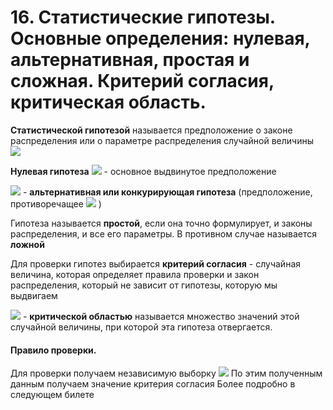 # 16. Статистические гипотезы. Основные определения: нулевая, альтернативная, простая и сложная. Критерий согласия, критическая область.

**Статистической гипотезой** называется предположение о законе распределения или о параметре распределения случайной величины ![](https://latex.codecogs.com/svg.latex?\xi)

**Нулевая гипотеза** ![](https://latex.codecogs.com/svg.latex?H_{0}) - основное выдвинутое предположение

![](https://latex.codecogs.com/svg.latex?H_{1}) - **альтернативная или конкурирующая гипотеза** (предположение, противоречащее ![](https://latex.codecogs.com/svg.latex?H_{0}) )

Гипотеза называется **простой**, если она точно формулирует, и законы распределения, и все его параметры.
В противном случае называется **ложной** 

Для проверки гипотез выбирается **критерий согласия** - случайная величина, которая определяет правила проверки и закон распределения, который не зависит от гипотезы, которую мы выдвигаем

![](https://latex.codecogs.com/svg.latex?W_{0}) - **критической областью** называется множество значений этой случайной величины, при которой эта гипотеза отвергается.

#### Правило проверки.

Для проверки получаем независимую выборку ![](https://latex.codecogs.com/svg.latex?x_{1},&space;x_{2},..,x_{n}) По этим полученным данным получаем значение критерия согласия
Более подробно в следующем билете
